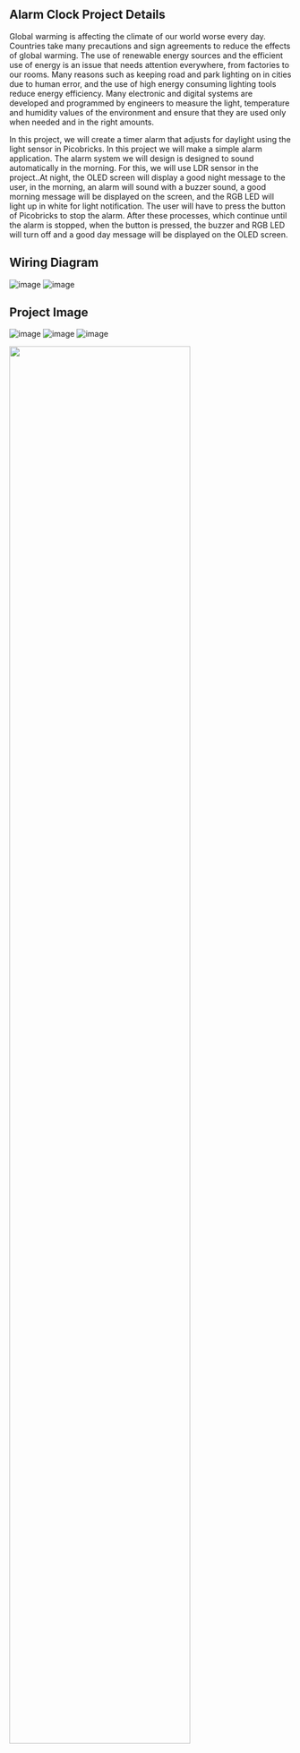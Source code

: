 ## Alarm Clock Project Details
Global warming is affecting the climate of our world worse every day. Countries take many precautions and sign agreements to reduce the effects of global warming. The use of renewable energy sources and the efficient use of energy is an issue that needs attention everywhere, from factories to our rooms. Many reasons such as keeping road and park lighting on in cities due to human error, and the use of high energy consuming lighting tools reduce energy efficiency. Many electronic and digital systems are developed and programmed by engineers to measure the light, temperature and humidity values of the environment and ensure that they are used only when needed and in the right amounts.

In this project, we will create a timer alarm that adjusts for daylight using the light sensor in Picobricks. In this project we will make a simple alarm application. The alarm system we will design is designed to sound automatically in the morning. For this, we will use LDR sensor in the project..At night, the OLED screen will display a good night message to the user, in the morning, an alarm will sound with a buzzer sound, a good morning message will be displayed on the screen, and the RGB LED will light up in white for light notification. The user will have to press the button of Picobricks to stop the alarm. After these processes, which continue until the alarm is stopped, when the button is pressed, the buzzer and RGB LED will turn off and a good day message will be displayed on the OLED screen.

## Wiring Diagram

![image](https://user-images.githubusercontent.com/111511331/200263101-5bb9c9d6-f0ee-4633-8f9c-3363fa6a8a56.png)
![image](https://user-images.githubusercontent.com/111511331/200263131-7edbaa2c-a753-4e74-b412-c3d4977d7ca4.png)

## Project Image

![image](https://user-images.githubusercontent.com/111511331/200263286-49acd761-2cb1-470f-9c11-3e26e1976732.png)
![image](https://user-images.githubusercontent.com/111511331/200263318-96b76b34-0063-490b-ba08-aae0a51dabd3.png)
![image](https://user-images.githubusercontent.com/111511331/200263342-772449a9-c4c8-4449-93aa-9e65c58a27e5.png)

 
[<img src="https://r.resimlink.com/Vyfc6Iol.png" width="80%">](https://www.youtube.com/watch?v=QFx235Ijx5k "Now in Android: 55")
